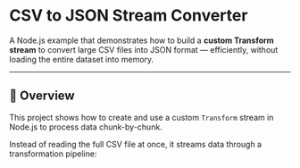 # CSV to JSON Stream Converter

A Node.js example that demonstrates how to build a **custom Transform stream** to convert large CSV files into JSON format — efficiently, without loading the entire dataset into memory.

---

## 🚀 Overview

This project shows how to create and use a custom `Transform` stream in Node.js to process data chunk-by-chunk.

Instead of reading the full CSV file at once, it streams data through a transformation pipeline:

